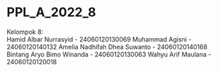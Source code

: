 # PPL_A_2022_8
Kelompok 8:  
Hamid Albar Nurrasyid - 24060120130069 
Muhammad Agisni - 24060120140132 
Amelia Nadhifah Dhea Suwanto - 24060120140168 
Bintang Aryo Bimo Winanda - 24060120130063 
Wahyu Arif Maulana - 24060120120018

